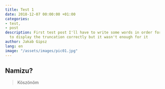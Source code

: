 ```yaml
---
title: Test 1
date: 2018-12-07 00:00:00 +01:00
categories:
- test,
- post
description: First test post I'll have to write some words in order for the website
  to display the truncation correctly but it wasn't enough for it
author: Jakab Gipsz
lang: en
image: "/assets/images/pic01.jpg"
---
```


## Namizu?

> Köszönöm
